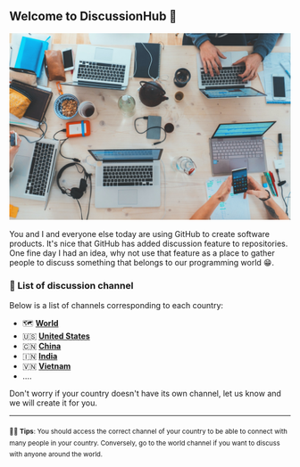 ## Welcome to **DiscussionHub** 👋

![Welcome to DiscussionHub](https://github.com/DiscussionHub/.github/blob/main/images/discussion.jpg) 

You and I and everyone else today are using GitHub to create software products. It's nice that GitHub has added discussion feature to repositories. One fine day I had an idea, why not use that feature as a place to gather people to discuss something that belongs to our programming world 😁.

### 🍿 List of discussion channel

Below is a list of channels corresponding to each country:

- 🗺️ [**World**](https://opensource.guide/)
- 🇺🇸 [**United States**](https://github.com/DiscussionHub/UnitedStates/discussions)
- 🇨🇳 [**China**](https://github.com/DiscussionHub/China/discussions)
- 🇮🇳 [**India**](https://github.com/DiscussionHub/India/discussions)
- 🇻🇳 [**Vietnam**](https://github.com/DiscussionHub/Vietnam/discussions)
- ....

Don't worry if your country doesn't have its own channel, let us know and we will create it for you.

---

<sub>💁‍♂️ **Tips**: You should access the correct channel of your country to be able to connect with many people in your country. Conversely, go to the world channel if you want to discuss with anyone around the world.</sub>